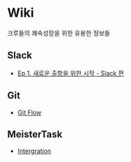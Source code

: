 # Wiki
크루들의 쾌속성장을 위한 유용한 정보들

## Slack
- [Ep 1. 새로운 출항을 위한 시작 - Slack 편](https://github.com/mergeplus/Wiki/blob/main/Slack/새로운%20출항을%20위한%20시작%20-%20Slack편.md)

## Git
- [Git Flow](https://github.com/mergeplus/Wiki/blob/main/Git/Git%20Flow.md)

## MeisterTask
- [Intergration](https://github.com/mergeplus/Wiki/blob/main/MesiterTask/MeisterTask%20Intergration.md)
